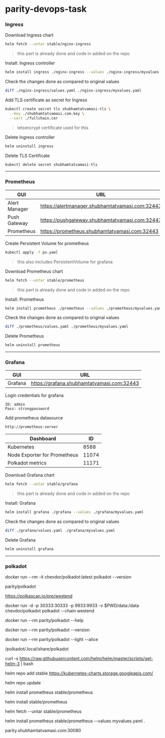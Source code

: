 # parity-devops-task

### Ingress

Download Ingress chart
```bash
helm fetch --untar stable/nginx-ingress
```
> this part is already done and code in added on the repo

Install: Ingress controller
```bash
helm install ingress ./nginx-ingress --values ./nginx-ingress/myvalues.yaml
```

Check the changes done as compared to original values
```bash
diff ./nginx-ingress/values.yaml ./nginx-ingress/myvalues.yaml
```

Add TLS certificate as secret for Ingress
```bash
kubectl create secret tls shubhamtatvamasi-tls \
  --key ./shubhamtatvamasi.com.key \
  --cert ./fullchain.cer
```
> letsencrypt certificate used for this

Delete Ingress controller
```bash
helm uninstall ingress
```

Delete TLS Certificate
```bash
kubectl delete secret shubhamtatvamasi-tls
```
---

### Prometheus

GUI | URL
--- | --- 
Alert Manager | https://alertmanager.shubhamtatvamasi.com:32443
Push Gateway | https://pushgateway.shubhamtatvamasi.com:32443
Prometheus | https://prometheus.shubhamtatvamasi.com:32443

Create Persistent Volume for prometheus
```bash
kubectl apply -f pv.yaml
```
> this also includes PersistentVolume for grafana

Download Prometheus chart
```bash
helm fetch --untar stable/prometheus
```
> this part is already done and code in added on the repo

Install: Prometheus
```bash
helm install prometheus ./prometheus --values ./prometheus/myvalues.yaml
```

Check the changes done as compared to original values
```bash
diff ./prometheus/values.yaml ./prometheus/myvalues.yaml
```

Delete Prometheus 
```bash
helm uninstall prometheus
```
---

### Grafana

GUI | URL
--- | --- 
Grafana | https://grafana.shubhamtatvamasi.com:32443

Login credentials for grafana
```
ID: admin
Pass: strongpassword
```

Add prometheus datasource
```
http://prometheus-server
```

Dashboard | ID
--- | --- 
Kubernetes | 8588
Node Exporter for Prometheus | 11074
Polkadot metrics | 11171


Download Grafana chart
```bash
helm fetch --untar stable/grafana
```
> this part is already done and code in added on the repo

Install: Grafana
```bash
helm install grafana ./grafana --values ./grafana/myvalues.yaml
```

Check the changes done as compared to original values
```bash
diff ./grafana/values.yaml ./grafana/myvalues.yaml
```

Delete Grafana 
```bash
helm uninstall grafana
```
---

### polkadot


docker run --rm -it chevdor/polkadot:latest polkadot --version

parity/polkadot

https://polkascan.io/pre/westend

docker run -d -p 30333:30333 -p 9933:9933 -v $PWD/data:/data chevdor/polkadot polkadot --chain westend


docker run --rm parity/polkadot --help

docker run --rm parity/polkadot --version

docker run --rm parity/polkadot --light --alice

/polkadot/.local/share/polkadot

curl -s https://raw.githubusercontent.com/helm/helm/master/scripts/get-helm-3 | bash

helm repo add stable https://kubernetes-charts.storage.googleapis.com/

helm repo update

helm install prometheus stable/prometheus

helm install stable/prometheus

helm fetch --untar stable/prometheus

helm install prometheus stable/prometheus --values myvalues.yaml .

parity.shubhamtatvamasi.com:30080



